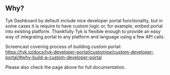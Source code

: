 ## Why?
Tyk Dashboard by default include nice developer portal functionality, but in some cases it is require to have custom logic or, for example, embed portal into existing platform. Thankfully Tyk is flexible enough to provide an easy way of integrating portal to any platform and language using a few API calls.

Screencast covering process of building custom portal: https://tyk.io/docs/tyk-developer-portal/customise/custom-developer-portal/#why-build-a-custom-developer-portal

Please also check the page above for full documentation.
